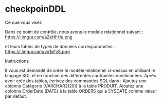 # checkpoinDDL

Ce que vous visez

Dans ce point de contrôle, nous avons le modèle relationnel suivant : https://i.imgur.com/aZeHhHe.png

et leurs tables de types de données correspondantes : https://i.imgur.com/vx1xFvS.png


Instructions

Il vous est demandé de créer le modèle relationnel ci-dessus en utilisant le langage SQL et en fonction des différentes contraintes mentionnées.
Après avoir créé des tables, écrivez des commandes SQL dans :
Ajoutez une colonne Catégorie (VARCHAR2(20)) à la table PRODUIT. 
Ajoutez une colonne OrderDate (DATE) à la table ORDERS qui a SYSDATE comme valeur par défaut.

